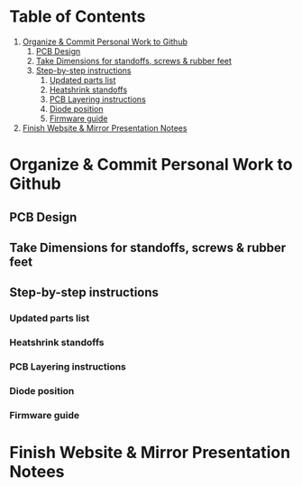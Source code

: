 
# Table of Contents

1.  [Organize & Commit Personal Work to Github](#org140904d)
    1.  [PCB Design](#orgdddd760)
    2.  [Take Dimensions for standoffs, screws & rubber feet](#orge3bb509)
    3.  [Step-by-step instructions](#orgee3ea4b)
        1.  [Updated parts list](#org37d9804)
        2.  [Heatshrink standoffs](#org0de766c)
        3.  [PCB Layering instructions](#org1be38d7)
        4.  [Diode position](#orgb293529)
        5.  [Firmware guide](#org44a6c5f)
2.  [Finish Website & Mirror Presentation Notees](#org91cee7c)



<a id="org140904d"></a>

# Organize & Commit Personal Work to Github


<a id="orgdddd760"></a>

## PCB Design


<a id="orge3bb509"></a>

## Take Dimensions for standoffs, screws & rubber feet


<a id="orgee3ea4b"></a>

## Step-by-step instructions


<a id="org37d9804"></a>

### Updated parts list


<a id="org0de766c"></a>

### Heatshrink standoffs


<a id="org1be38d7"></a>

### PCB Layering instructions


<a id="orgb293529"></a>

### Diode position


<a id="org44a6c5f"></a>

### Firmware guide


<a id="org91cee7c"></a>

# Finish Website & Mirror Presentation Notees

